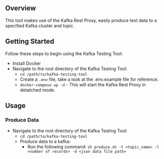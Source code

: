 ## Overview

This tool makes use of the Kafka Rest Proxy, easily produce test data to a specified Kafka cluster and topic.

## Getting Started

Follow these steps to begin using the Kafka Testing Tool:

- Install Docker
- Navigate to the root directory of the Kafka Testing Tool:
  - `cd /path/to/kafka-testing-tool`
  - Create a `.env` file, take a look at the .env.example file for reference.
  - `docker-compose up -d` - This will start the Kafka Rest Proxy in detatched mode.

## Usage

### Produce Data

- Navigate to the root directory of the Kafka Testing Tool:
  - `cd /path/to/kafka-testing-tool`
  - Produce data to a kafka:
    - Run the following command: `sh produce.sh -t <topic_name> -l <number of records> -d <json data file path>`


